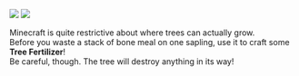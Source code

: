 ![](https://i.imgur.com/6G51hib.png)
![](https://i.imgur.com/X58FQUu.png)

Minecraft is quite restrictive about where trees can actually grow.  
Before you waste a stack of bone meal on one sapling, use it to craft some **Tree Fertilizer**!  
Be careful, though. The tree will destroy anything in its way!